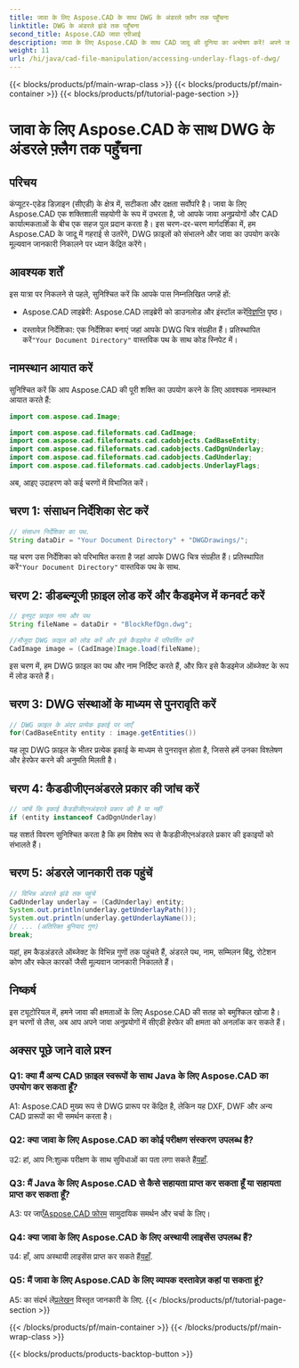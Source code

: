 ```yaml
---
title: जावा के लिए Aspose.CAD के साथ DWG के अंडरले फ़्लैग तक पहुँचना
linktitle: DWG के अंडरले झंडे तक पहुँचना
second_title: Aspose.CAD जावा एपीआई
description: जावा के लिए Aspose.CAD के साथ CAD जादू की दुनिया का अन्वेषण करें! अपने जावा अनुप्रयोगों में DWG फ़ाइलों को सहजता से संभालें।
weight: 11
url: /hi/java/cad-file-manipulation/accessing-underlay-flags-of-dwg/
---
```


{{< blocks/products/pf/main-wrap-class >}}
{{< blocks/products/pf/main-container >}}
{{< blocks/products/pf/tutorial-page-section >}}

# जावा के लिए Aspose.CAD के साथ DWG के अंडरले फ़्लैग तक पहुँचना

## परिचय

कंप्यूटर-एडेड डिज़ाइन (सीएडी) के क्षेत्र में, सटीकता और दक्षता सर्वोपरि है। जावा के लिए Aspose.CAD एक शक्तिशाली सहयोगी के रूप में उभरता है, जो आपके जावा अनुप्रयोगों और CAD कार्यात्मकताओं के बीच एक सहज पुल प्रदान करता है। इस चरण-दर-चरण मार्गदर्शिका में, हम Aspose.CAD के जादू में गहराई से उतरेंगे, DWG फ़ाइलों को संभालने और जावा का उपयोग करके मूल्यवान जानकारी निकालने पर ध्यान केंद्रित करेंगे।

## आवश्यक शर्तें

इस यात्रा पर निकलने से पहले, सुनिश्चित करें कि आपके पास निम्नलिखित जगहें हों:

-  Aspose.CAD लाइब्रेरी: Aspose.CAD लाइब्रेरी को डाउनलोड और इंस्टॉल करें[विज्ञप्ति](https://releases.aspose.com/cad/java/) पृष्ठ।

-  दस्तावेज़ निर्देशिका: एक निर्देशिका बनाएं जहां आपके DWG चित्र संग्रहीत हैं। प्रतिस्थापित करें`"Your Document Directory"` वास्तविक पथ के साथ कोड स्निपेट में।

## नामस्थान आयात करें

सुनिश्चित करें कि आप Aspose.CAD की पूरी शक्ति का उपयोग करने के लिए आवश्यक नामस्थान आयात करते हैं:

```java
import com.aspose.cad.Image;

import com.aspose.cad.fileformats.cad.CadImage;
import com.aspose.cad.fileformats.cad.cadobjects.CadBaseEntity;
import com.aspose.cad.fileformats.cad.cadobjects.CadDgnUnderlay;
import com.aspose.cad.fileformats.cad.cadobjects.CadUnderlay;
import com.aspose.cad.fileformats.cad.cadobjects.UnderlayFlags;
```

अब, आइए उदाहरण को कई चरणों में विभाजित करें।

## चरण 1: संसाधन निर्देशिका सेट करें

```java
// संसाधन निर्देशिका का पथ.
String dataDir = "Your Document Directory" + "DWGDrawings/";
```

 यह चरण उस निर्देशिका को परिभाषित करता है जहां आपके DWG चित्र संग्रहीत हैं। प्रतिस्थापित करें`"Your Document Directory"` वास्तविक पथ के साथ.

## चरण 2: डीडब्ल्यूजी फ़ाइल लोड करें और कैडइमेज में कनवर्ट करें

```java
// इनपुट फ़ाइल नाम और पथ
String fileName = dataDir + "BlockRefDgn.dwg";

//मौजूदा DWG फ़ाइल को लोड करें और इसे कैडइमेज में परिवर्तित करें
CadImage image = (CadImage)Image.load(fileName);
```

इस चरण में, हम DWG फ़ाइल का पथ और नाम निर्दिष्ट करते हैं, और फिर इसे कैडइमेज ऑब्जेक्ट के रूप में लोड करते हैं।

## चरण 3: DWG संस्थाओं के माध्यम से पुनरावृति करें

```java
// DWG फ़ाइल के अंदर प्रत्येक इकाई पर जाएँ
for(CadBaseEntity entity : image.getEntities())
```

यह लूप DWG फ़ाइल के भीतर प्रत्येक इकाई के माध्यम से पुनरावृत्त होता है, जिससे हमें उनका विश्लेषण और हेरफेर करने की अनुमति मिलती है।

## चरण 4: कैडडीजीएनअंडरले प्रकार की जांच करें

```java
// जांचें कि इकाई कैडडीजीएनअंडरले प्रकार की है या नहीं
if (entity instanceof CadDgnUnderlay)
```

यह सशर्त विवरण सुनिश्चित करता है कि हम विशेष रूप से कैडडीजीएनअंडरले प्रकार की इकाइयों को संभालते हैं।

## चरण 5: अंडरले जानकारी तक पहुंचें

```java
// विभिन्न अंडरले झंडे तक पहुंचें
CadUnderlay underlay = (CadUnderlay) entity;
System.out.println(underlay.getUnderlayPath());
System.out.println(underlay.getUnderlayName());
// ... (अतिरिक्त बुनियाद गुण)
break;
```

यहां, हम कैडअंडरले ऑब्जेक्ट के विभिन्न गुणों तक पहुंचते हैं, अंडरले पथ, नाम, सम्मिलन बिंदु, रोटेशन कोण और स्केल कारकों जैसी मूल्यवान जानकारी निकालते हैं।

## निष्कर्ष

इस ट्यूटोरियल में, हमने जावा की क्षमताओं के लिए Aspose.CAD की सतह को बमुश्किल खोजा है। इन चरणों से लैस, अब आप अपने जावा अनुप्रयोगों में सीएडी हेरफेर की क्षमता को अनलॉक कर सकते हैं।

## अक्सर पूछे जाने वाले प्रश्न

### Q1: क्या मैं अन्य CAD फ़ाइल स्वरूपों के साथ Java के लिए Aspose.CAD का उपयोग कर सकता हूँ?

A1: Aspose.CAD मुख्य रूप से DWG प्रारूप पर केंद्रित है, लेकिन यह DXF, DWF और अन्य CAD प्रारूपों का भी समर्थन करता है।

### Q2: क्या जावा के लिए Aspose.CAD का कोई परीक्षण संस्करण उपलब्ध है?

 उ2: हां, आप नि:शुल्क परीक्षण के साथ सुविधाओं का पता लगा सकते हैं[यहाँ](https://releases.aspose.com/).

### Q3: मैं Java के लिए Aspose.CAD से कैसे सहायता प्राप्त कर सकता हूँ या सहायता प्राप्त कर सकता हूँ?

 A3: पर जाएँ[Aspose.CAD फोरम](https://forum.aspose.com/c/cad/19) सामुदायिक समर्थन और चर्चा के लिए।

### Q4: क्या जावा के लिए Aspose.CAD के लिए अस्थायी लाइसेंस उपलब्ध हैं?

 उ4: हाँ, आप अस्थायी लाइसेंस प्राप्त कर सकते हैं[यहाँ](https://purchase.aspose.com/temporary-license/).

### Q5: मैं जावा के लिए Aspose.CAD के लिए व्यापक दस्तावेज़ कहां पा सकता हूं?

 A5: का संदर्भ लें[प्रलेखन](https://reference.aspose.com/cad/java/) विस्तृत जानकारी के लिए.
{{< /blocks/products/pf/tutorial-page-section >}}

{{< /blocks/products/pf/main-container >}}
{{< /blocks/products/pf/main-wrap-class >}}

{{< blocks/products/products-backtop-button >}}
